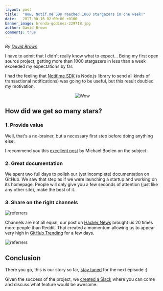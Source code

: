 ```yaml
---
layout: post
title:  "Wow, Notif.me SDK reached 1000 stargazers in one week!"
date:   2017-08-16 02:00:00 +0100
banner_image: brenda-godinez-229718.jpg
author: David Brown
comments: true
---
```

*By [David Brown](https://twitter.com/BDavid24)*

I have to admit that I didn't really know what to expect... Being my first open source project, getting more than 1000 stargazers in less than a week exceeded my expectations by far.

I had the feeling that [Notif.me SDK](https://github.com/notifme/notifme-sdk) (a Node.js library to send all kinds of transactional notifications) was going to be useful, but this result doubled my motivation.
<!--more-->

<p align="center">
  <img src="../../../assets/2017-08-16-wow-1000-stars/wow.gif" alt="Wow">
</p>

## How did we get so many stars?

### 1. Provide value

Well, that's a no-brainer, but a necessary first step before doing anything else.

I recommend you this [excellent post](https://linux-audit.com/how-to-promote-your-open-source-project/) by Michael Boelen on the subject.

### 2. Great documentation

We spent two full days to polish our (yet incomplete) documentation on GitHub. We saw that step as if we were launching a startup and working on its homepage. People will only give you a few seconds of attention (just like any other site), make the best of it.

### 3. Share on the right channels

![referrers](../../../assets/2017-08-16-wow-1000-stars/referrers.png)

Channels are not all equal, our post on [Hacker News](https://news.ycombinator.com/item?id=14989214) brought us 20 times more people than Reddit. That created a momentum allowing us to appear very high in [GitHub Trending](https://github.com/trending) for a few days.

![referrers](../../../assets/2017-08-16-wow-1000-stars/2017-08-12-github_trending_js.png)

## Conclusion

There you go, this is our story so far, [stay tuned](https://twitter.com/notif_me) for the next episode :)

Given the success of the project, we [created a Slack](https://slackin-notifme.now.sh/) where you can come and discuss what feature would be awesome.
